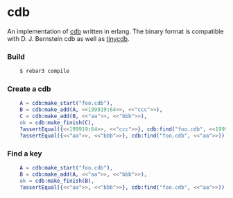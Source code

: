 # cdb


An implementation of [cdb](http://cr.yp.to/cdb.html) written in erlang. The binary format is
compatible with D. J. Bernstein cdb as well as [tinycdb](http://www.corpit.ru/mjt/tinycdb.html).

### Build

```bash
    $ rebar3 compile
```

### Create a cdb

```erlang
    A = cdb:make_start("foo.cdb"),
    B = cdb:make_add(A, <<199919:64>>, <<"ccc">>),
    C = cdb:make_add(B, <<"aa">>, <<"bbb">>),
    ok = cdb:make_finish(C),
    ?assertEqual({<<199919:64>>, <<"ccc">>}, cdb:find("foo.cdb", <<199919:64>>)),
    ?assertEqual({<<"aa">>, <<"bbb">>}, cdb:find("foo.cdb", <<"aa">>)).
```

### Find a key

```erlang
    A = cdb:make_start("foo.cdb"),
    B = cdb:make_add(A, <<"aa">>, <<"bbb">>),
    ok = cdb:make_finish(B),
    ?assertEqual({<<"aa">>, <<"bbb">>}, cdb:find("foo.cdb", <<"aa">>)).
```
